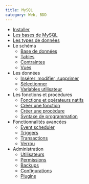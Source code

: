 ```yaml
---
title: MySQL
category: Web, BDD
---
```


* [Installer](mysql-install.md)
* [Les bases de MySQL](mysql-intro.md)
* [Les types de données](mysql-type.md)
* Le schéma
  * [Base de données](mysql-database.md)
  * [Tables](mysql-table.md)
  * [Contraintes](mysql-constraint.md)
  * [Vues](mysql-view.md)
* Les données
  * [Insérer, modifier, supprimer](mysql-insert.md)
  * [Sélectionner](mysql-select.md)
  * [Variables utilisateur](mysql-var.md)
* Les fonctions et procédures
  * [Fonctions et opérateurs natifs](mysql-native-function.md)
  * [Créer une fonction](mysql-function.md)
  * [Créer une procédure](mysql-procedure.md)
  * [Syntaxe de programmation](mysql-program.md)
* Fonctionnalités avancées
  * [Event scheduler](mysql-event-scheduler.md)
  * [Triggers](mysql-trigger.md)
  * [Transactions](mysql-transaction.md)
  * [Verrou](mysql-lock.md)
* Administration
  * [Utilisateurs](mysql-user.md)
  * [Permissions](mysql-grant.md)
  * [Backups](mysql-backup.md)
  * [Configurations](mysql-config.md)
  * [Plugins](mysql-plugin.md)
